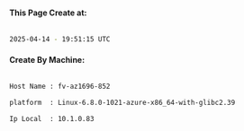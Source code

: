 
   
#### This Page Create at:

```bash

2025-04-14 - 19:51:15 UTC

```

#### Create By Machine:

```bash

Host Name : fv-az1696-852

platform  : Linux-6.8.0-1021-azure-x86_64-with-glibc2.39

Ip Local  : 10.1.0.83

```

